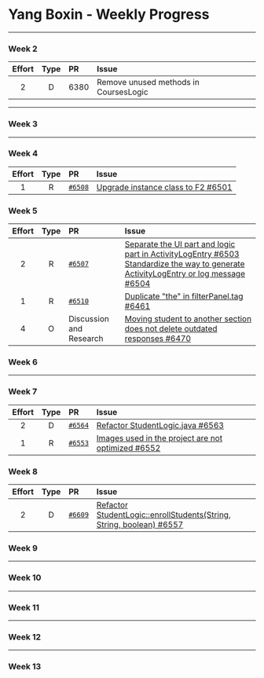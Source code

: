 # Yang Boxin - Weekly Progress

---

### Week 2

Effort| Type | PR | Issue
:----:|:----:|:-----------|:------
2 | D | 6380 | Remove unused methods in CoursesLogic

---

### Week 3

---

### Week 4

Effort| Type | PR | Issue
:----:|:----:|:-----------|:------
1 | R | [`#6508`](https://github.com/TEAMMATES/teammates/pull/6508) | [Upgrade instance class to F2 #6501](https://github.com/TEAMMATES/teammates/issues/6501)

### Week 5

Effort| Type | PR | Issue
:----:|:----:|:-----------|:------
2 | R | [`#6507`](https://github.com/TEAMMATES/teammates/pull/6507) | [Separate the UI part and logic part in ActivityLogEntry #6503](https://github.com/TEAMMATES/teammates/issues/6503) [Standardize the way to generate ActivityLogEntry or log message #6504](https://github.com/TEAMMATES/teammates/issues/6504)
1 | R | [`#6510`](https://github.com/TEAMMATES/teammates/pull/6510) | [Duplicate "the" in filterPanel.tag #6461](https://github.com/TEAMMATES/teammates/issues/6461)
4 | O | Discussion and Research| [Moving student to another section does not delete outdated responses #6470](https://github.com/TEAMMATES/teammates/issues/6470)


### Week 6

---

### Week 7

Effort| Type | PR | Issue
:----:|:----:|:-----------|:------
2 | D | [`#6564`](https://github.com/TEAMMATES/teammates/pull/6564) | [Refactor StudentLogic.java #6563](https://github.com/TEAMMATES/teammates/issues/6503)
1 | R | [`#6553`](https://github.com/TEAMMATES/teammates/pull/6553) | [Images used in the project are not optimized #6552](https://github.com/TEAMMATES/teammates/issues/6552)

### Week 8

Effort| Type | PR | Issue
:----:|:----:|:-----------|:------
2 | D | [`#6609`](https://github.com/TEAMMATES/teammates/pull/6609) | [Refactor StudentLogic::enrollStudents(String, String, boolean) #6557](https://github.com/TEAMMATES/teammates/issues/6557)

### Week 9

---

### Week 10

---

### Week 11

---

### Week 12

---

### Week 13

